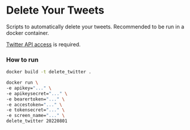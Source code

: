 # Delete Your Tweets

Scripts to automatically delete your tweets. Recommended to be run in a docker container.

[Twitter API access](https://developer.twitter.com/en/docs/twitter-api/getting-started/getting-access-to-the-twitter-api) is required.

### How to run

```sh
docker build -t delete_twitter .

docker run \
-e apikey="..." \
-e apikeysecret="..." \
-e bearertoken="..." \
-e accestoken="..." \
-e tokensecret="..." \
-e screen_name="..." \
delete_twitter 20220801
```
